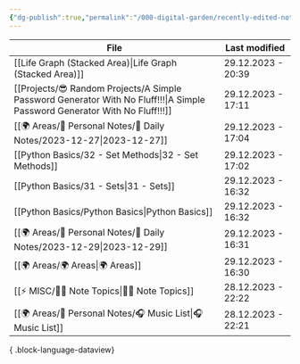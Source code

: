 ```yaml
---
{"dg-publish":true,"permalink":"/000-digital-garden/recently-edited-notes/","dgPassFrontmatter":true,"noteIcon":"3","created":"2023-12-14T09:05:52.599+05:30","updated":"2023-12-14T09:12:44.868+05:30"}
---
```


| File                                                                                                                          | Last modified      |
| ----------------------------------------------------------------------------------------------------------------------------- | ------------------ |
| [[Life Graph (Stacked Area)\|Life Graph (Stacked Area)]]                                                                   | 29.12.2023 - 20:39 |
| [[Projects/😎 Random Projects/A Simple Password Generator With No Fluff!!!\|A Simple Password Generator With No Fluff!!!]] | 29.12.2023 - 17:11 |
| [[🌍 Areas/📧 Personal Notes/📓 Daily Notes/2023-12-27\|2023-12-27]]                                                       | 29.12.2023 - 17:04 |
| [[Python Basics/32 -  Set Methods\|32 -  Set Methods]]                                                                     | 29.12.2023 - 17:02 |
| [[Python Basics/31 - Sets\|31 - Sets]]                                                                                     | 29.12.2023 - 16:32 |
| [[Python Basics/Python Basics\|Python Basics]]                                                                             | 29.12.2023 - 16:32 |
| [[🌍 Areas/📧 Personal Notes/📓 Daily Notes/2023-12-29\|2023-12-29]]                                                       | 29.12.2023 - 16:31 |
| [[🌍 Areas/🌍 Areas\|🌍 Areas]]                                                                                            | 29.12.2023 - 16:30 |
| [[⚡ MISC/✍🏻 Note Topics\|✍🏻 Note Topics]]                                                                                | 28.12.2023 - 22:22 |
| [[🌍 Areas/📧 Personal Notes/🎧 Music List\|🎧 Music List]]                                                                | 28.12.2023 - 22:21 |

{ .block-language-dataview}